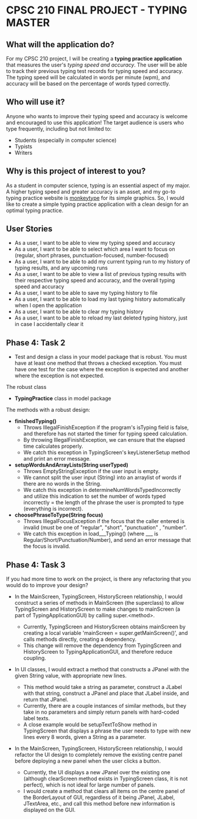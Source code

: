 # CPSC 210 FINAL PROJECT - TYPING MASTER

## What will the application do?
For my CPSC 210 project, I will be creating a **typing practice application** that measures the user's *typing speed and accuracy*. 
The user will be able to track their previous typing test records for typing speed and accuracy.
The typing speed will be calculated in words per minute (wpm), and accuracy will be based on the percentage of words typed correctly. 

## Who will use it?
Anyone who wants to improve their typing speed and accuracy is welcome and encouraged to use this application! 
The target audience is users who type frequently, including but not limited to:
- Students (especially in computer science)
- Typists
- Writers

## Why is this project of interest to you?
As a student in computer science, typing is an essential aspect of my major. A higher typing speed and greater accuracy is an asset, and my go-to typing practice website is [monkeytype](https://monkeytype.com/) for its simple graphics. So, I would like to create a simple typing practice application with a clean design for an optimal typing practice. 

## User Stories
- As a user, I want to be able to view my typing speed and accuracy 
- As a user, I want to be able to select which area I want to focus on 
            (regular, short phrases, punctuation-focused, number-focused)
- As a user, I want to be able to add my current typing run to my history of typing results, and any upcoming runs 
- As a user, I want to be able to view a list of previous typing results 
            with their respective typing speed and accuracy, and the overall typing speed and accuracy
- As a user, I want to be able to save my typing history to file
- As a user, I want to be able to load my last typing history automatically when I open the application
- As a user, I want to be able to clear my typing history
- As a user, I want to be able to reload my last deleted typing history, just in case I accidentally clear it

## Phase 4: Task 2
- Test and design a class in your model package that is robust.  You must have at least one method that throws a checked exception.  You must have one test for the case where the exception is expected and another where the exception is not expected.

The robust class
- **TypingPractice** class in model package

The methods with a robust design: 
- **finishedTyping()**
  - Throws IllegalFinishException if the program's isTyping field is false, and therefore has not started the timer for typing speed calculation. 
  - By throwing IllegalFinishException, we can ensure that the elapsed time calculates properly.
  - We catch this exception in TypingScreen's keyListenerSetup method and print an error message.
- **setupWordsAndArrayLists(String userTyped)**
  - Throws EmptyStringException if the user input is empty. 
  - We cannot split the user input (String) into an arraylist of words if there are no words in the String. 
  - We catch this exception in determineNumWordsTypedIncorrectly and utilize this indication to set the number of words typed incorrectly = the length of the phrase the user is prompted to type (everything is incorrect).
- **choosePhraseToType(String focus)**
  - Throws IllegalFocusException if the focus that the caller entered is invalid (must be one of "regular", "short", "punctuation" , "number". 
  - We catch this exception in load___Typing() (where ___ is Regular/Short/Punctuation/Number), and send an error message that the focus is invalid.

## Phase 4: Task 3
If you had more time to work on the project, is there any refactoring that you would do to improve your design?
- In the MainScreen, TypingScreen, HistoryScreen relationship, I would construct a series of methods in MainScreen (the superclass) to allow TypingScreen and HistoryScreen to make changes to mainScreen (a part of TypingApplicationGUI) by calling super.\<method>.
    - Currently, TypingScreen and HistoryScreen obtains mainScreen by creating a local variable 'mainScreen = super.getMainScreen()', and calls methods directly, creating a dependency. 
    - This change will remove the dependency from TypingScreen and HistoryScreen to TypingApplicationGUI, and therefore reduce coupling.

- In UI classes, I would extract a method that constructs a JPanel with the given String value, with appropriate new lines.
  - This method would take a string as parameter, construct a JLabel with that string, construct a JPanel and place that JLabel inside, and return that JPanel. 
  - Currently, there are a couple instances of similar methods, but they take in no parameters and simply return panels with hard-coded label texts.
  - A close example would be setupTextToShow method in TypingScreen that displays a phrase the user needs to type with new lines every 8 words, given a String as a parameter.

- In the MainScreen, TypingScreen, HistoryScreen relationship, I would refactor the UI design to completely remove the existing centre panel before deploying a new panel when the user clicks a button.
  - Currently, the UI displays a new JPanel over the existing one (although clearScreen method exists in TypingScreen class, it is not perfect), which is not ideal for large number of panels.
  - I would create a method that clears all items on the centre panel of the BorderLayout of GUI, regardless of it being JPanel, JLabel, JTextArea, etc., and call this method before new information is displayed on the GUI.
